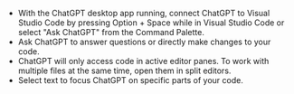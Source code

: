 - With the ChatGPT desktop app running, connect ChatGPT to Visual Studio Code by pressing Option + Space while in Visual Studio Code or select "Ask ChatGPT" from the Command Palette.
- Ask ChatGPT to answer questions or directly make changes to your code.
- ChatGPT will only access code in active editor panes. To work with multiple files at the same time, open them in split editors.
- Select text to focus ChatGPT on specific parts of your code.
